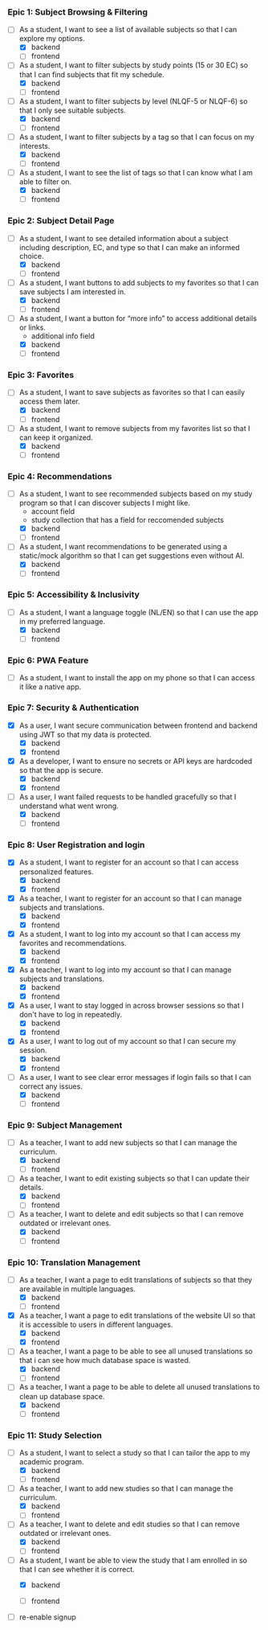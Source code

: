 ### Epic 1: Subject Browsing & Filtering
- [ ] As a student, I want to see a list of available subjects so that I can explore my options.  
    - [x] backend
    - [ ] frontend
- [ ] As a student, I want to filter subjects by study points (15 or 30 EC) so that I can find subjects that fit my schedule.  
    - [x] backend
    - [ ] frontend
- [ ] As a student, I want to filter subjects by level (NLQF-5 or NLQF-6) so that I only see suitable subjects.  
    - [x] backend
    - [ ] frontend
- [ ] As a student, I want to filter subjects by a tag so that I can focus on my interests.  
    - [x] backend
    - [ ] frontend
- [ ] As a student, I want to see the list of tags so that I can know what I am able to filter on.  
    - [x] backend
    - [ ] frontend

### Epic 2: Subject Detail Page
- [ ] As a student, I want to see detailed information about a subject including description, EC, and type so that I can make an informed choice.  
    - [x] backend
    - [ ] frontend
- [ ] As a student, I want buttons to add subjects to my favorites so that I can save subjects I am interested in. 
    - [x] backend
    - [ ] frontend 
- [ ] As a student, I want a button for “more info” to access additional details or links.  
    - additional info field
    - [x] backend
    - [ ] frontend

### Epic 3: Favorites
- [ ] As a student, I want to save subjects as favorites so that I can easily access them later.  
    - [x] backend
    - [ ] frontend
- [ ] As a student, I want to remove subjects from my favorites list so that I can keep it organized.  
    - [x] backend
    - [ ] frontend

### Epic 4: Recommendations
- [ ] As a student, I want to see recommended subjects based on my study program so that I can discover subjects I might like.  
    - account field
    - study collection that has a field for reccomended subjects
    - [x] backend
    - [ ] frontend
- [ ] As a student, I want recommendations to be generated using a static/mock algorithm so that I can get suggestions even without AI.  
    - [x] backend
    - [ ] frontend

### Epic 5: Accessibility & Inclusivity
- [ ] As a student, I want a language toggle (NL/EN) so that I can use the app in my preferred language.  
    - [x] backend
    - [ ] frontend

### Epic 6: PWA Feature
- [ ] As a student, I want to install the app on my phone so that I can access it like a native app.  

### Epic 7: Security & Authentication
- [x] As a user, I want secure communication between frontend and backend using JWT so that my data is protected.  
    - [x] backend
    - [x] frontend
- [x] As a developer, I want to ensure no secrets or API keys are hardcoded so that the app is secure.  
    - [x] backend
    - [x] frontend
- [ ] As a user, I want failed requests to be handled gracefully so that I understand what went wrong.
    - [x] backend
    - [ ] frontend

### Epic 8: User Registration and login
- [x] As a student, I want to register for an account so that I can access personalized features.
    - [x] backend
    - [x] frontend
- [x] As a teacher, I want to register for an account so that I can manage subjects and translations.
    - [x] backend
    - [x] frontend
- [x] As a student, I want to log into my account so that I can access my favorites and recommendations.
    - [x] backend
    - [x] frontend
- [x] As a teacher, I want to log into my account so that I can manage subjects and translations.
    - [x] backend
    - [x] frontend
- [x] As a user, I want to stay logged in across browser sessions so that I don't have to log in repeatedly.
    - [x] backend
    - [x] frontend
- [x] As a user, I want to log out of my account so that I can secure my session.
    - [x] backend
    - [x] frontend
- [ ] As a user, I want to see clear error messages if login fails so that I can correct any issues.
    - [x] backend
    - [ ] frontend

### Epic 9: Subject Management
- [ ] As a teacher, I want to add new subjects so that I can manage the curriculum.  
    - [x] backend
    - [ ] frontend
- [ ] As a teacher, I want to edit existing subjects so that I can update their details.  
    - [x] backend
    - [ ] frontend
- [ ] As a teacher, I want to delete and edit subjects so that I can remove outdated or irrelevant ones.  
    - [x] backend
    - [ ] frontend

### Epic 10: Translation Management
- [ ] As a teacher, I want a page to edit translations of subjects so that they are available in multiple languages.  
    - [x] backend
    - [ ] frontend
- [x] As a teacher, I want a page to edit translations of the website UI so that it is accessible to users in different languages.  
    - [x] backend
    - [x] frontend
- [ ] As a teacher, I want a page to be able to see all unused translations so that i can see how much database space is wasted.  
    - [x] backend
    - [ ] frontend
- [ ] As a teacher, I want a page to be able to delete all unused translations to clean up database space.  
    - [x] backend
    - [ ] frontend

### Epic 11: Study Selection
- [ ] As a student, I want to select a study so that I can tailor the app to my academic program.
    - [x] backend
    - [ ] frontend
- [ ] As a teacher, I want to add new studies so that I can manage the curriculum.  
    - [x] backend
    - [ ] frontend
- [ ] As a teacher, I want to delete and edit studies so that I can remove outdated or irrelevant ones.  
    - [x] backend
    - [ ] frontend
- [ ] As a student, I want be able to view the study that I am enrolled in so that I can see whether it is correct.
    - [x] backend
    - [ ] frontend


- [ ] re-enable signup